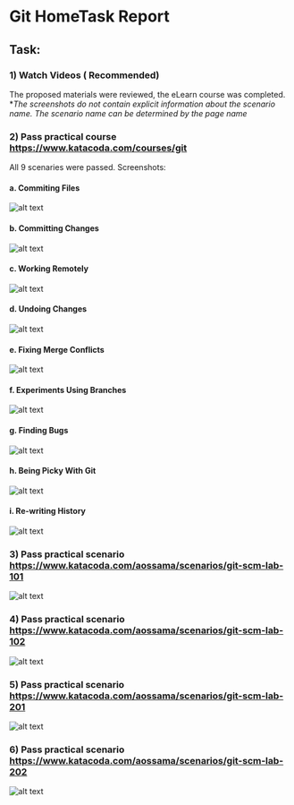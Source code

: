 # Git HomeTask Report


## Task:
### 1) Watch Videos ( Recommended)
The proposed materials were reviewed, the eLearn course was completed.<br>
**The screenshots do not contain explicit information about the scenario name. The scenario name can be determined by the page name*
### 2) Pass practical course https://www.katacoda.com/courses/git<br>
All 9 scenaries were passed. Screenshots:<br>
#### a. Commiting Files<br>
![alt text][scenario_1]<br>
#### b. Committing Changes<br>
![alt text][scenario_2]<br>
#### c. Working Remotely<br>
![alt text][scenario_3]<br>
#### d. Undoing Changes<br>
![alt text][scenario_4]<br>
#### e. Fixing Merge Conflicts<br>
![alt text][scenario_5]<br>
#### f. Experiments Using Branches<br>
![alt text][scenario_6]<br>
#### g. Finding Bugs<br>
![alt text][scenario_7]<br>
#### h. Being Picky With Git<br>
![alt text][scenario_8]<br>
#### i. Re-writing History<br>
![alt text][scenario_9]<br>
### 3) Pass practical scenario https://www.katacoda.com/aossama/scenarios/git-scm-lab-101<br>
![alt text][scenario_101]<br>
### 4) Pass practical scenario https://www.katacoda.com/aossama/scenarios/git-scm-lab-102<br>
![alt text][scenario_102]<br>
### 5) Pass practical scenario https://www.katacoda.com/aossama/scenarios/git-scm-lab-201<br>
![alt text][scenario_201]<br>
### 6) Pass practical scenario https://www.katacoda.com/aossama/scenarios/git-scm-lab-202<br>
![alt text][scenario_202]<br>


[scenario_1]: Screenshots/scenario_1.png "Scenario 1 copleted"
[scenario_2]: Screenshots/scenario_2.png "Scenario 2 copleted"
[scenario_3]: Screenshots/scenario_3.png "Scenario 3 copleted"
[scenario_4]: Screenshots/scenario_4.png "Scenario 4 copleted"
[scenario_5]: Screenshots/scenario_5.png "Scenario 5 copleted"
[scenario_6]: Screenshots/scenario_6.png "Scenario 6 copleted"
[scenario_7]: Screenshots/scenario_7.png "Scenario 7 copleted"
[scenario_8]: Screenshots/scenario_8.png "Scenario 8 copleted"
[scenario_9]: Screenshots/scenario_9.png "Scenario 9 copleted"
[scenario_101]: Screenshots/scenario_101.png "Scenario 101 copleted"
[scenario_102]: Screenshots/scenario_102.png "Scenario 102 copleted"
[scenario_201]: Screenshots/scenario_201.png "Scenario 201 copleted"
[scenario_202]: Screenshots/scenario_202.png "Scenario 202 copleted"
